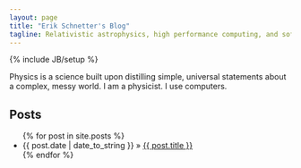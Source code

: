 ```yaml
---
layout: page
title: "Erik Schnetter's Blog"
tagline: Relativistic astrophysics, high performance computing, and software that connects them
---
```

{% include JB/setup %}

Physics is a science built upon distilling simple, universal
statements about a complex, messy world. I am a physicist. I use
computers.

## Posts

<ul class="posts">
  {% for post in site.posts %}
    <li><span>{{ post.date | date_to_string }}</span> &raquo; <a href="{{ BASE_PATH }}{{ post.url }}">{{ post.title }}</a></li>
  {% endfor %}
</ul>
